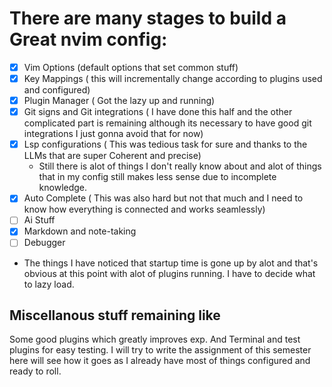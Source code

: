 # There are many stages to build a Great nvim config:
- [X]  Vim Options (default options that set common stuff)
- [X]  Key Mappings ( this will incrementally change according to plugins used and configured)
- [X]  Plugin Manager ( Got the lazy up and running)
- [X]  Git signs and Git integrations ( I have done this half and the other complicated part is remaining although its necessary to have good git integrations I just gonna avoid that for now)
 - [X]  Lsp configurations ( This was tedious task for sure and thanks to the LLMs that are super Coherent and precise)
    - Still there is alot of things I don't really know about and alot of things that in my config still makes less sense due to incomplete knowledge.
 - [X]  Auto Complete ( This was also hard but not that much and I need to know how everything is connected and works seamlessly)
- [ ] Ai Stuff
- [X] Markdown and note-taking
- [ ] Debugger
- The things I have noticed that startup time is gone up by alot and that's obvious at this point with alot of plugins running. I have to decide what to lazy load.
## Miscellanous stuff remaining like 
Some good plugins which greatly improves exp.
And Terminal and test plugins for easy testing.
I will try to write the assignment of this semester here will see how it goes as I already have most of things configured and ready to roll.
